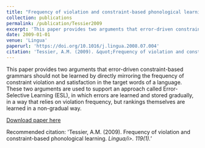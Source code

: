 ```yaml
---
title: "Frequency of violation and constraint-based phonological learning"
collection: publications
permalink: /publication/Tessier2009
excerpt: 'This paper provides two arguments that error-driven constraint-based grammars should not be learned by directly mirroring the frequency of constraint violation and satisfaction in the target words of a language. These two arguments are used to support an approach called Error-Selective Learning (ESL), in which errors are learned and stored gradually, in a way that relies on violation frequency, but rankings themselves are learned in a non-gradual way.'
date: 2009-01-01
venue: 'Lingua'
paperurl: 'https://doi.org/10.1016/j.lingua.2008.07.004'
citation: 'Tessier, A.M. (2009). &quot;Frequency of violation and constraint-based phonological learning&quot; <i>Lingua</i>. 119(1).'
---
```

This paper provides two arguments that error-driven constraint-based grammars should not be learned by directly mirroring the frequency of constraint violation and satisfaction in the target words of a language. These two arguments are used to support an approach called Error-Selective Learning (ESL), in which errors are learned and stored gradually, in a way that relies on violation frequency, but rankings themselves are learned in a non-gradual way.

[Download paper here](https://doi.org/10.1016/j.lingua.2008.07.004)

Recommended citation: 'Tessier, A.M. (2009). Frequency of violation and constraint-based phonological learning. <i>Lingua/i>. 119(1).'
